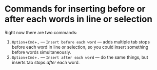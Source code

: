 # Commands for inserting before or after each words in line or selection

Right now there are two commands:

1. `Option`+`Cmd`+`,` — `Insert before each word` — adds multiple tab stops before each word in line or selection, so you could insert something before words simultaneously. 
2. `Option`+`Cmd`+`.` — `Insert after each word` — do the same things, but inserts tab stops _after_ each word.
